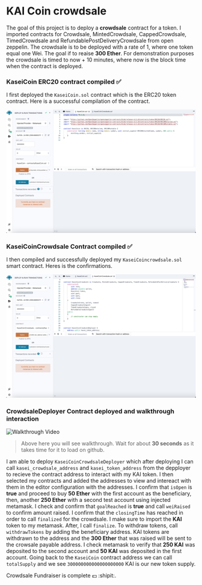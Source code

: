 # KAI Coin crowdsale

The goal of this project is to deploy a **crowdsale** contract for a token. I imported contracts for Crowdsale, MintedCrowdsale, CappedCrowdsale, TimedCrowdsale and RefundablePostDeliveryCrowdsale from open zeppelin. The crowdsale is to be deployed with a rate of 1, where one token equal one Wei. The goal if to reaise **300 Ether**. For demonstration purposes the crowdsale is timed to now + 10 minutes, where now is the block time when the contract is deployed. 

### KaseiCoin ERC20 contract compiled ✅
I first deployed the `KaseiCoin.sol` contract which is the ERC20 token contract. Here is a successful compilation of the contract. 

![KaseiCoin ERC20 contract](./images/kai_coin.jpg)

### KaseiCoinCrowdsale Contract compiled ✅
I then compiled and successfully deployed my `KaseiCoincrowdsale.sol` smart contract. Heres is the confirmations.

![KaseiCoinCrowdsale Contract](./images/crowdsale_contract.jpg)


### CrowdsaleDeployer Contract deployed and walkthrough interaction

![Walkthrough Video](./images/kaiCoin_crowdsale.gif)

> Above here you will see walkthrough. Wait for about **30 seconds** as it takes time for it to load on github. 

I am able to deploy `KaseiCoinCrowdsaleDeployer` which after deploying I can call `kasei_crowdsale_address` and `kasei_token_address` from the depployer to recieve the contract address to interact with my KAI token. I then selected my contracts and added the addresses to view and intereact with them in the editor configuration with the addresses. I confirm that `isOpen` is **true** and proceed to buy **50 Ether** with the first account as the beneficiary, then, another **250 Ether** with a second test account using injected metamask. I check and confirm that `goalReached` is **true** and call `weiRaised` to confirm amount raised. I confirm that the `closingTime` has reached in order to call `finalized` for the crowdsale. I make sure to import the **KAI** token to my metamask. After, I call `finalize`. To withdraw tokens, call `withdrawTokens` by adding the beneficiary address. KAI tokens are withdrawn to the address and the **300 Ether** that was raised will be sent to the crowsale payable address. I check metamask to verify that **250 KAI** was deposited to the second account and **50 KAI** was deposited in the first account. Going back to the `KaseiCoin` contract address we can call `totalSupply` and we see `300000000000000000000` KAI is our new token supply. 
 
Crowdsale Fundraiser is complete 💵 :shipit:.